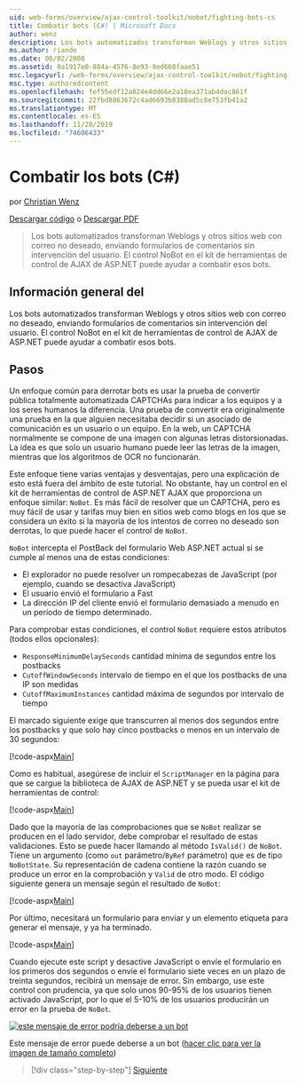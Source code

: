 ```yaml
---
uid: web-forms/overview/ajax-control-toolkit/nobot/fighting-bots-cs
title: Combatir bots (C#) | Microsoft Docs
author: wenz
description: Los bots automatizados transforman Weblogs y otros sitios web con correo no deseado, enviando formularios de comentarios sin intervención del usuario. El control NoBot en el ASP.NET AJAX con...
ms.author: riande
ms.date: 06/02/2008
ms.assetid: 0a1917e0-884a-4576-8e93-9ed660faae51
msc.legacyurl: /web-forms/overview/ajax-control-toolkit/nobot/fighting-bots-cs
msc.type: authoredcontent
ms.openlocfilehash: fef55edf12a024e4dd66e2a18ea371ab4dac861f
ms.sourcegitcommit: 22fbd8863672c4ad6693b8388ad5c8e753fb41a2
ms.translationtype: MT
ms.contentlocale: es-ES
ms.lasthandoff: 11/28/2019
ms.locfileid: "74606433"
---
```

# <a name="fighting-bots-c"></a>Combatir los bots (C#)

por [Christian Wenz](https://github.com/wenz)

[Descargar código](https://download.microsoft.com/download/9/3/f/93f8daea-bebd-4821-833b-95205389c7d0/NoBot0.cs.zip) o [Descargar PDF](https://download.microsoft.com/download/b/6/a/b6ae89ee-df69-4c87-9bfb-ad1eb2b23373/nobot0CS.pdf)

> Los bots automatizados transforman Weblogs y otros sitios web con correo no deseado, enviando formularios de comentarios sin intervención del usuario. El control NoBot en el kit de herramientas de control de AJAX de ASP.NET puede ayudar a combatir esos bots.

## <a name="overview"></a>Información general del

Los bots automatizados transforman Weblogs y otros sitios web con correo no deseado, enviando formularios de comentarios sin intervención del usuario. El control NoBot en el kit de herramientas de control de AJAX de ASP.NET puede ayudar a combatir esos bots.

## <a name="steps"></a>Pasos

Un enfoque común para derrotar bots es usar la prueba de convertir pública totalmente automatizada CAPTCHAs para indicar a los equipos y a los seres humanos la diferencia. Una prueba de convertir era originalmente una prueba en la que alguien necesitaba decidir si un asociado de comunicación es un usuario o un equipo. En la web, un CAPTCHA normalmente se compone de una imagen con algunas letras distorsionadas. La idea es que solo un usuario humano puede leer las letras de la imagen, mientras que los algoritmos de OCR no funcionarán.

Este enfoque tiene varias ventajas y desventajas, pero una explicación de esto está fuera del ámbito de este tutorial. No obstante, hay un control en el kit de herramientas de control de ASP.NET AJAX que proporciona un enfoque similar: `NoBot`. Es más fácil de resolver que un CAPTCHA, pero es muy fácil de usar y tarifas muy bien en sitios web como blogs en los que se considera un éxito si la mayoría de los intentos de correo no deseado son derrotas, lo que puede hacer el control de `NoBot`.

`NoBot` intercepta el PostBack del formulario Web ASP.NET actual si se cumple al menos una de estas condiciones:

- El explorador no puede resolver un rompecabezas de JavaScript (por ejemplo, cuando se desactiva JavaScript)
- El usuario envió el formulario a Fast
- La dirección IP del cliente envió el formulario demasiado a menudo en un período de tiempo determinado.

Para comprobar estas condiciones, el control `NoBot` requiere estos atributos (todos ellos opcionales):

- `ResponseMinimumDelaySeconds` cantidad mínima de segundos entre los postbacks
- `CutoffWindowSeconds` intervalo de tiempo en el que los postbacks de una IP son medidas
- `CutoffMaximumInstances` cantidad máxima de segundos por intervalo de tiempo

El marcado siguiente exige que transcurren al menos dos segundos entre los postbacks y que solo hay cinco postbacks o menos en un intervalo de 30 segundos:

[!code-aspx[Main](fighting-bots-cs/samples/sample1.aspx)]

Como es habitual, asegúrese de incluir el `ScriptManager` en la página para que se cargue la biblioteca de AJAX de ASP.NET y se pueda usar el kit de herramientas de control:

[!code-aspx[Main](fighting-bots-cs/samples/sample2.aspx)]

Dado que la mayoría de las comprobaciones que se `NoBot` realizar se producen en el lado servidor, debe comprobar el resultado de estas validaciones. Esto se puede hacer llamando al método `IsValid()` de `NoBot`. Tiene un argumento (como `out` parámetro/`ByRef` parámetro) que es de tipo `NoBotState`. Su representación de cadena contiene la razón cuando se produce un error en la comprobación y `Valid` de otro modo. El código siguiente genera un mensaje según el resultado de `NoBot`:

[!code-aspx[Main](fighting-bots-cs/samples/sample3.aspx)]

Por último, necesitará un formulario para enviar y un elemento etiqueta para generar el mensaje, y ya ha terminado.

[!code-aspx[Main](fighting-bots-cs/samples/sample4.aspx)]

Cuando ejecute este script y desactive JavaScript o envíe el formulario en los primeros dos segundos o envíe el formulario siete veces en un plazo de treinta segundos, recibirá un mensaje de error. Sin embargo, use este control con prudencia, ya que solo unos 90-95% de los usuarios tienen activado JavaScript, por lo que el 5-10% de los usuarios producirán un error en la prueba de `NoBot`.

[![este mensaje de error podría deberse a un bot](fighting-bots-cs/_static/image2.png)](fighting-bots-cs/_static/image1.png)

Este mensaje de error puede deberse a un bot ([hacer clic para ver la imagen de tamaño completo](fighting-bots-cs/_static/image3.png))

> [!div class="step-by-step"]
> [Siguiente](fighting-bots-vb.md)
